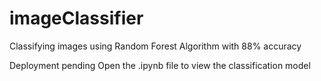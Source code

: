# imageClassifier
Classifying images using Random Forest Algorithm with 88% accuracy

Deployment pending
Open the .ipynb file to view the classification model
